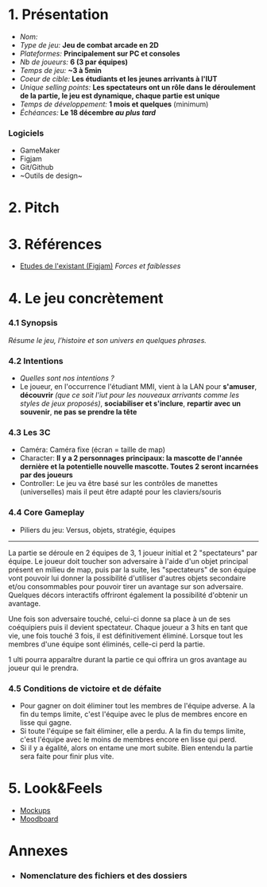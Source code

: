 # 1. Présentation
- *Nom:*
- *Type de jeu:* **Jeu de combat arcade en 2D**
- *Plateformes:* **Principalement sur PC et consoles**
- *Nb de joueurs:* **6 (3 par équipes)**
- *Temps de jeu:* **~3 à 5min**
- *Coeur de cible:* **Les étudiants et les jeunes arrivants à l'IUT**
- *Unique selling points:* **Les spectateurs ont un rôle dans le déroulement de la partie, le jeu est dynamique, chaque partie est unique**
- *Temps de développement:* **1 mois et quelques** (minimum)
- *Échéances:* **Le 18 décembre _au plus tard_**
### Logiciels
- GameMaker
- Figjam
- Git/Github
- ~Outils de design~
# 2. Pitch
# 3. Références
- [Etudes de l'existant (Figjam)](https://www.figma.com/board/TzOCzQbDci5kVt4ebz25BO/Etude-de-l'existant?node-id=0-1&t=lUCQrGcGdsUSomjn-1) *_Forces et faiblesses_*
# 4. Le jeu concrètement
### 4.1 **Synopsis**
*Résume le jeu, l’histoire et son univers en quelques phrases.*

### 4.2 **Intentions**
   - *Quelles sont nos intentions ?*
   - Le joueur, en l'occurrence l'étudiant MMI, vient à la LAN pour **s'amuser**, **découvrir** *(que ce soit l'iut pour les nouveaux arrivants comme les styles de jeux proposés)*, **sociabiliser et s'inclure**, **repartir avec un souvenir**, **ne pas se prendre la tête**

### 4.3 **Les 3C**
   - Caméra: Caméra fixe (écran = taille de map)
   - Character: **Il y a 2 personnages principaux: la mascotte de l'année dernière et la potentielle nouvelle mascotte. Toutes 2 seront incarnées par des joueurs**
   - Controller: Le jeu va être basé sur les contrôles de manettes (universelles) mais il peut être adapté pour les claviers/souris

### 4.4 **Core Gameplay**
   - Piliers du jeu: Versus, objets, stratégie, équipes
---
La partie se déroule en 2 équipes de 3, 1 joueur initial et 2 "spectateurs" par équipe. Le joueur doit toucher son adversaire à l'aide d'un objet principal présent en milieu de map, puis par la suite, les "spectateurs" de son équipe vont pouvoir lui donner la possibilité d'utiliser d'autres objets secondaire et/ou consommables pour pouvoir tirer un avantage sur son adversaire. Quelques décors interactifs offriront également la possibilité d'obtenir un avantage.

Une fois son adversaire touché, celui-ci donne sa place à un de ses coéquipiers puis il devient spectateur. Chaque joueur a 3 hits en tant que vie, une fois touché 3 fois, il est définitivement éliminé. Lorsque tout les membres d'une équipe sont éliminés, celle-ci perd la partie.

1 ulti pourra apparaître durant la partie ce qui offrira un gros avantage au joueur qui le prendra.

### 4.5 **Conditions de victoire et de défaite**
   - Pour gagner on doit éliminer tout les membres de l'équipe adverse. A la fin du temps limite, c'est l'équipe avec le plus de membres encore en lisse qui gagne.
   - Si toute l'équipe se fait éliminer, elle a perdu. A la fin du temps limite, c'est l'équipe avec le moins de membres encore en lisse qui perd.
   - Si il y a égalité, alors on entame une mort subite. Bien entendu la partie sera faite pour finir plus vite.
# 5. Look&Feels
- [Mockups]()
- [Moodboard]()
# Annexes
- ### Nomenclature des fichiers et des dossiers
